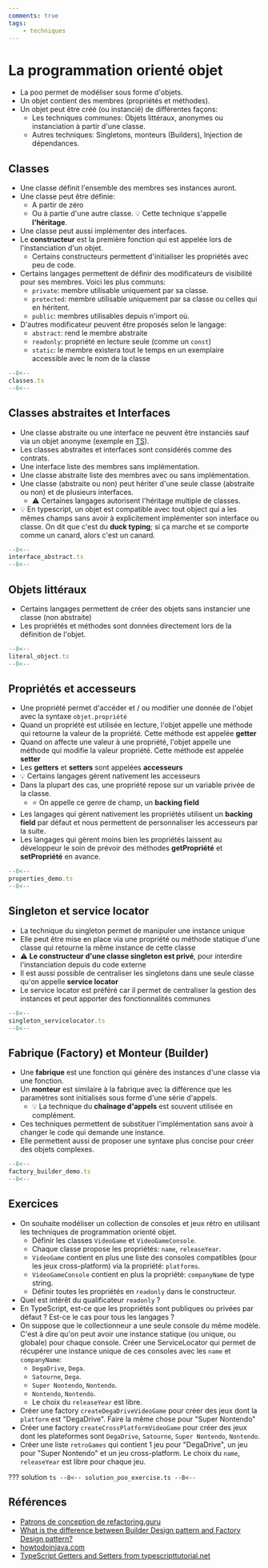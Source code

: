 ```yaml
---
comments: true
tags:
    - techniques
---
```


# La programmation orienté objet

-   La poo permet de modéliser sous forme d'objets.
-   Un objet contient des membres (propriétés et méthodes).
-   Un objet peut être créé (ou instancié) de différentes façons:
    -   Les techniques communes: Objets littéraux, anonymes ou instanciation à partir d'une classe.
    -   Autres techniques: Singletons, monteurs (Builders), Injection de dépendances.

## Classes

-   Une classe définit l'ensemble des membres ses instances auront.
-   Une classe peut être définie:
    -   A partir de zéro
    -   Ou à partie d'une autre classe. :bulb: Cette technique s'appelle **l'héritage**.
-   Une classe peut aussi implémenter des interfaces.
-   Le **constructeur** est la première fonction qui est appelée lors de l'instanciation d'un objet.
    -   Certains constructeurs permettent d'initialiser les propriétés avec peu de code.
-   Certains langages permettent de définir des modificateurs de visibilité pour ses membres. Voici les plus communs:
    -   `private`: membre utilisable uniquement par sa classe.
    -   `protected`: membre utilisable uniquement par sa classe ou celles qui en héritent.
    -   `public`: membres utilisables depuis n'import où.
-   D'autres modificateur peuvent être proposés selon le langage:
    -   `abstract`: rend le membre abstraite
    -   `readonly`: propriété en lecture seule (comme un `const`)
    -   `static`: le membre existera tout le temps en un exemplaire accessible avec le nom de la classe

```ts title="classes"
--8<--
classes.ts
--8<--
```

## Classes abstraites et Interfaces

-   Une classe abstraite ou une interface ne peuvent être instanciés sauf via un objet anonyme (exemple en [TS](https://stackoverflow.com/questions/42766986/typescript-anonymous-class)).
-   Les classes abstraites et interfaces sont considérés comme des contrats.
-   Une interface liste des membres sans implémentation.
-   Une classe abstraite liste des membres avec ou sans implémentation.
-   Une classe (abstraite ou non) peut hériter d'une seule classe (abstraite ou non) et de plusieurs interfaces.
    -   :warning: Certaines langages autorisent l'héritage multiple de classes.
-   :bulb: En typescript, un objet est compatible avec tout object qui a les mêmes champs sans avoir à explicitement implémenter son interface ou classe. On dit que c'est du **duck typing**; si ça marche et se comporte comme un canard, alors c'est un canard.

```ts title="Classes abstraites et Interfaces"
--8<--
interface_abstract.ts
--8<--
```

## Objets littéraux

-   Certains langages permettent de créer des objets sans instancier une classe (non abstraite)
-   Les propriétés et méthodes sont données directement lors de la définition de l'objet.

```ts title="Objets littéraux"
--8<--
literal_object.ts
--8<--
```

## Propriétés et accesseurs

-   Une propriété permet d'accéder et / ou modifier une donnée de l'objet avec la syntaxe `objet.propriété`
-   Quand un propriété est utilisée en lecture, l'objet appelle une méthode qui retourne la valeur de la propriété. Cette méthode est appelée **getter**
-   Quand on affecte une valeur à une propriété, l'objet appelle une méthode qui modifie la valeur propriété. Cette méthode est appelée **setter**
-   Les **getters** et **setters** sont appelées **accesseurs**
-   :bulb: Certains langages gèrent nativement les accesseurs
-   Dans la plupart des cas, une propriété repose sur un variable privée de la classe.
    -   :star: On appelle ce genre de champ, un **backing field**
-   Les langages qui gèrent nativement les propriétés utilisent un **backing field** par défaut et nous permettent de personnaliser les accesseurs par la suite.
-   Les langages qui gèrent moins bien les propriétés laissent au développeur le soin de prévoir des méthodes **getPropriété** et **setPropriété** en avance.

```ts title="Propriétés"
--8<--
properties_demo.ts
--8<--
```

## Singleton et service locator

-   La technique du singleton permet de manipuler une instance unique
-   Elle peut être mise en place via une propriété ou méthode statique d'une classe qui retourne la même instance de cette classe
-   :warning: **Le constructeur d'une classe singleton est privé**, pour interdire l'instanciation depuis du code externe
-   Il est aussi possible de centraliser les singletons dans une seule classe qu'on appelle **service locator**
-   Le service locator est préféré car il permet de centraliser la gestion des instances et peut apporter des fonctionnalités communes

```ts title="Propriétés"
--8<--
singleton_servicelocator.ts
--8<--
```

## Fabrique (Factory) et Monteur (Builder)

-   Une **fabrique** est une fonction qui génère des instances d'une classe via une fonction.
-   Un **monteur** est similaire à la fabrique avec la différence que les paramètres sont initialisés sous forme d'une série d'appels.
    -   :bulb: La technique du **chaînage d'appels** est souvent utilisée en complément.
-   Ces techniques permettent de substituer l'implémentation sans avoir à changer le code qui demande une instance.
-   Elle permettent aussi de proposer une syntaxe plus concise pour créer des objets complexes.

```ts title="Fabrique et monteur"
--8<--
factory_builder_demo.ts
--8<--
```

## Exercices

-   On souhaite modéliser un collection de consoles et jeux rétro en utilisant les techniques de programmation orienté objet.
    -   Définir les classes `VideoGame` et `VideoGameConsole`.
    -   Chaque classe propose les propriétés: `name`, `releaseYear`.
    -   `VideoGame` contient en plus une liste des consoles compatibles (pour les jeux cross-platform) via la propriété: `platforms`.
    -   `VideoGameConsole` contient en plus la propriété: `companyName` de type string.
    -   Définir toutes les propriétés en `readonly` dans le constructeur.
-   Quel est intérêt du qualificateur `readonly` ?
-   En TypeScript, est-ce que les propriétés sont publiques ou privées par défaut ? Est-ce le cas pour tous les langages ?
-   On suppose que le collectionneur a une seule console du même modèle. C'est à dire qu'on peut avoir une instance statique (ou unique, ou globale) pour chaque console. Créer une ServiceLocator qui permet de récupérer une instance unique de ces consoles avec les `name` et `companyName`:
    -   `DegaDrive`, `Dega`.
    -   `Satourne`, `Dega`.
    -   `Super Nontendo`, `Nontendo`.
    -   `Nontendo`, `Nontendo`.
    -   Le choix du `releaseYear` est libre.
-   Créer une factory `createDegaDriveVideoGame` pour créer des jeux dont la `platform` est "DegaDrive". Faire la même chose pour "Super Nontendo"
-   Créer une factory `createCrossPlatformVideoGame` pour créer des jeux dont les plateformes sont `DegaDrive`, `Satourne`, `Super Nontendo`, `Nontendo`.
-   Créer une liste `retroGames` qui contient 1 jeu pour "DegaDrive", un jeu pour "Super Nontendo" et un jeu cross-platform. Le choix du `name`, `releaseYear` est libre pour chaque jeu.

??? solution
`ts
    --8<--
    solution_poo_exercise.ts
    --8<--
    `

## Références

-   [Patrons de conception de refactoring.guru](https://refactoring.guru/fr/design-patterns)
-   [What is the difference between Builder Design pattern and Factory Design pattern?](https://stackoverflow.com/a/8959150)
-   [howtodoinjava.com](https://howtodoinjava.com/design-patterns/)
-   [TypeScript Getters and Setters from typescripttutorial.net](https://www.typescripttutorial.net/typescript-tutorial/typescript-getters-setters)

